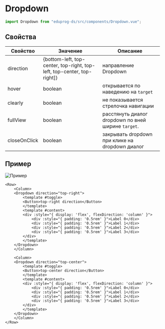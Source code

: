 # Dropdown

```js
import Dropdown from "eduprog-ds/src/components/Dropdown.vue";
```

## Свойства

| Свойство     | Значение                                                               | Описание                                            |
| ------------ | ---------------------------------------------------------------------- | --------------------------------------------------- |
| direction    | {bottom-left, top-center, top-right, top-left, top-center, top-right]} | направление Dropdown                                |
| hover        | boolean                                                                | открывается по наведению на `target`                |
| clearly      | boolean                                                                | не показывается стрелочка навигации                 |
| fullView     | boolean                                                                | расстянуть диалог dropdown по вней ширине `target`. |
| closeOnClick | boolean                                                                | закрывать dropdown при клике на dropdown диалог     |

## Пример

![Пример](https://i.imgur.com/mobbMGg.gif)

```vue
<Row>
    <Column>
    <Dropdown direction="top-right">
        <template #toggle>
        <Button>top-right direction</Button>
        </template>
        <template #content>
        <div :style="{ display: 'flex', flexDirection: 'column' }">
            <div :style="{ padding: '0.5rem' }">Label 0</div>
            <div :style="{ padding: '0.5rem' }">Label 1</div>
            <div :style="{ padding: '0.5rem' }">Label 2</div>
            <div :style="{ padding: '0.5rem' }">Label 3</div>
        </div>
        </template>
    </Dropdown>
    </Column>

    <Column>
    <Dropdown direction="top-center">
        <template #toggle>
        <Button>top-center direction</Button>
        </template>
        <template #content>
        <div :style="{ display: 'flex', flexDirection: 'column' }">
            <div :style="{ padding: '0.5rem' }">Label 0</div>
            <div :style="{ padding: '0.5rem' }">Label 1</div>
            <div :style="{ padding: '0.5rem' }">Label 2</div>
            <div :style="{ padding: '0.5rem' }">Label 3</div>
        </div>
        </template>
    </Dropdown>
    </Column>
</Row>
```
